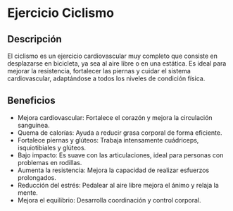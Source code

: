 # Ejercicio Ciclismo

## Descripción  
El ciclismo es un ejercicio cardiovascular muy completo que consiste en desplazarse en bicicleta, ya sea al aire libre o en una estática. Es ideal para mejorar la resistencia, fortalecer las piernas y cuidar el sistema cardiovascular, adaptándose a todos los niveles de condición física.

## Beneficios

 + Mejora cardiovascular: Fortalece el corazón y mejora la circulación sanguínea.  
 + Quema de calorías: Ayuda a reducir grasa corporal de forma eficiente.  
 + Fortalece piernas y glúteos: Trabaja intensamente cuádriceps, isquiotibiales y glúteos.  
 + Bajo impacto: Es suave con las articulaciones, ideal para personas con problemas en rodillas.  
 + Aumenta la resistencia: Mejora la capacidad de realizar esfuerzos prolongados.  
 + Reducción del estrés: Pedalear al aire libre mejora el ánimo y relaja la mente.  
 + Mejora el equilibrio: Desarrolla coordinación y control corporal.
